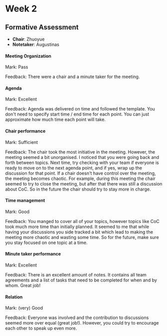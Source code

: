 
# Week 2

## Formative Assessment

- **Chair**: Zhuoyue
- **Notetaker**: Augustinas


#### Meeting Organization

Mark: Pass

Feedback: There were a chair and a minute taker for the meeting.


#### Agenda

Mark: Excellent

Feedback: Agenda was delivered on time and followed the template. 
You don't need to specify start time / end time for each point.
You can just approximate how much time each point will take.

#### Chair performance

Mark: Sufficient

Feedback: The chair took the most initiative in the meeting. However, the meeting seemed a bit unorganised. 
I noticed that you were going back and forth between topics.
Next time, try checking with your team if everyone is ready to move on to the next agenda point, 
and if yes, wrap up the discussion for that point. If a chair doesn't have control over the meeting, the meeting becomes chaotic.
For example, during this meeting the chair seemed to try to close the meeting, 
but after that there was still a discussion about CoC. So in the future the chair should try to stay more in charge.

#### Time management

Mark: Good

Feedback: You manged to cover all of your topics,
however topics like CoC took much more time than initially planned.
It seemed to me that while having your discussions you side tracked a bit which
lead to making the meeting more chaotic and wasting some time.
So for the future, make sure you stay focused on one topic at a time.

#### Minute taker performance

Mark: Excellent

Feedback: There is an excellent amount of notes.
It contains all team agreements and a list of tasks that need to be completed for when and by whom.
Great job!

#### Relation

Mark: (very) Good

Feedback: Everyone was involved and the contribution to discussions seemed more over equal (great job!). 
However, you could try to encourage each other to speak up even more.
